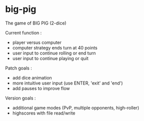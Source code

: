 # big-pig
The game of BIG PIG (2-dice)

Current function :
  - player versus computer
  - computer strategy ends turn at 40 points
  - user input to continue rolling or end turn
  - user input to continue playing or quit

Patch goals :
  - add dice animation
  - more intuitive user input (use ENTER, 'exit' and 'end')
  - add pauses to improve flow

Version goals :
  - additional game modes (PvP, multiple opponents, high-roller)
  - highscores with file read/write
